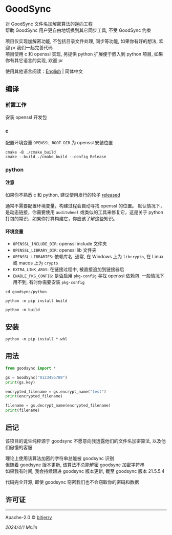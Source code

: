 # GoodSync

对 GoodSync 文件名加解密算法的逆向工程    
帮助 GoodSync 用户更自由地切换到其它同步工具, 不受 GoodSync 约束

项目仅实现加解密功能, 不包括目录文件处理, 同步等功能, 如果你有好的想法, 欢迎 pr 我们一起完善代码  
项目使用 c 和 openssl 实现, 另提供 python 扩展便于嵌入到 python 项目, 如果你有其它语言的实现, 欢迎 pr

使用其他语言阅读：[English](/README.md) | 简体中文

## 编译

### 前置工作

安装 openssl 开发包

### c

配置环境变量 `OPENSSL_ROOT_DIR` 为 openssl 安装位置

```shell
cmake -B ./cmake_build
cmake --build ./cmake_build --config Release
```

### python

#### 注意

如果你不熟悉 c 和 python, 建议使用发行的轮子 [released](https://github.com/bitjerry/goodsync/releases)

通常不需要配置环境变量，构建过程会自动寻找 openssl 的位置。
默认情况下，是动态链接，你需要使用 `auditwheel` 或类似的工具来修复它，这是关于 python 打包的常识，如果你打算构建它，你应该了解这些知识。

#### 环境变量

- `OPENSSL_INCLUDE_DIR`: openssl include 文件夹
- `OPENSSL_LIBRARY_DIR`: openssl lib 文件夹
- `OPENSSL_LIBRARIES`: 依赖库名. 通常, 在 Windows 上为 `libcrypto`, 在 Linux 或 macos 上为 `crypto`
- `EXTRA_LINK_ARGS`: 在链接过程中, 被直接追加到链接器后
- `ENABLE_PKG_CONFIG`: 是否启用 `pkg-config` 寻找 openssl 依赖包. 一般情况下用不到, 有时你需要安装 `pkg-config`

```shell
cd goodsync/python  

python -m pip install build

python -m build
```

## 安装

```shell
python -m pip install *.whl 
```

## 用法

```python
from goodsync import *

gs = GoodSync("0123456789")
print(gs.key)

encrypted_filename = gs.encrypt_name("test")
print(encrypted_filename)

filename = gs.decrypt_name(encrypted_filename)
print(filename)
```

## 后记

该项目的诞生纯粹源于 goodsync 不愿意向我透露他们的文件名加密算法, 以及他们傲慢的客服

理论上使用该算法加密的字符串总能被 goodsync 识别  
但随着 goodsync 版本更新, 该算法不总能解密 goodsync 加密字符串  
如果我有时间, 我会持续跟进 goodsync 版本更新, 截至 goodsync 版本 21.5.5.4

代码完全开源, 即使 goodsync 窃密我们也不会窃取你的密码和数据

## 许可证

---
Apache-2.0 © [bitjerry](/LICENSE)

*2024/4/1*
*Mr.lin*

